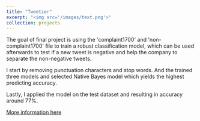 ```yaml
---
title: "Tweetier"
excerpt: "<img src='/images/text.png'>"
collection: projects
---
```


The goal of final project is using the 'complaint1700' and 'non-complaint1700' file to train a robust classification model, which can be used afterwards to test if a new tweet is negative and help the company to separate the non-negative tweets. 

I start by removing punctuation characters and stop words. And the trained three models and selected Native Bayes model which yields the highest predicting accuracy.  

Lastly, I applied the model on the test dataset and resulting in accuracy around 77%.

[More information here](https://diwu437.github.io/files/tweetier_intro.docx)

